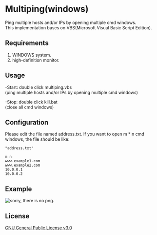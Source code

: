# Multiping(windows)
Ping multiple hosts and/or IPs by opening multiple cmd windows.  
This implementation bases on VBS(Microsoft Visual Basic Script Edition).

## Requirements
1. WINDOWS system.
2. high-definition monitor.

## Usage
-Start: 
    double click multiping.vbs   
    (ping multiple hosts and/or IPs by opening multiple cmd windows)  

-Stop: 
    double click kill.bat   
    (close all cmd windows)

## Configuration
Please edit the file named address.txt.
If you want to open m * n cmd windows, the file should be like:
```
"address.txt"

m n
www.example1.com
www.example2.com
10.0.0.1
10.0.0.2
```

## Example
![sorry, there is no png.](http://ipv6.lab.ivi2.org/png/multiping.PNG)

## License
[GNU General Public License v3.0](http://www.gnu.org/)
